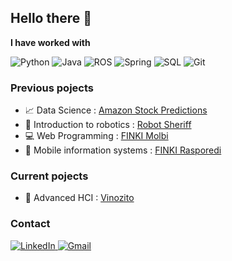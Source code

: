 ## Hello there 👋

**I have worked with**

<div display="flex">
  <img src="https://img.shields.io/badge/python-%233776AB.svg?style=for-the-badge&logo=python&logoColor=white" alt="Python"/>
  <img src="https://img.shields.io/badge/java-%23E76D40.svg?style=for-the-badge&logo=java&logoColor=white" alt="Java"/>
  <img src="https://img.shields.io/badge/ros-%230075A9.svg?style=for-the-badge&logo=ros&logoColor=white" alt="ROS"/>
  <img src="https://img.shields.io/badge/spring-%236DB33F.svg?style=for-the-badge&logo=spring&logoColor=white" alt="Spring"/>
  <img src="https://img.shields.io/badge/sql-%2300f.svg?style=for-the-badge&logo=sql&logoColor=white" alt="SQL"/>
  <img src="https://img.shields.io/badge/git-%23F05032.svg?style=for-the-badge&logo=git&logoColor=white" alt="Git"/>
</div>

### Previous pojects

- 📈 Data Science : [Amazon Stock Predictions](https://github.com/anastazija-kovachevikj/AmazonStockPrediction) 
- 🤖 Introduction to robotics : [Robot Sheriff](https://github.com/anastazija-kovachevikj/RobotSheriff)
- 💻 Web Programming : [FINKI Molbi](https://github.com/anastazija-kovachevikj/FINKI-Molbi)
- 📱 Mobile information systems : [FINKI Rasporedi](https://github.com/nnikolovskiii/FinkiRasporedi)

### Current pojects
- 📱 Advanced HCI : [Vinozito](https://github.com/anastazija-kovachevikj/Vinozito)
### 

<div display="flex">
</div>


### Contact

<div display="flex">

   <a href="https://www.linkedin.com/in/anastazija-kovachevikj-2b442b215/">
    <img src="https://img.shields.io/badge/linkedin-%230077B5.svg?style=for-the-badge&logo=linkedin&logoColor=white" alt="LinkedIn"/>
  </a>
  <a href="mailto:anastazija.kovachevikj@gmail.com">
 <img src="https://img.shields.io/badge/gmail-%23EA4335.svg?style=for-the-badge&logo=gmail&logoColor=white" alt="Gmail"/>
</a>
 
</div>

